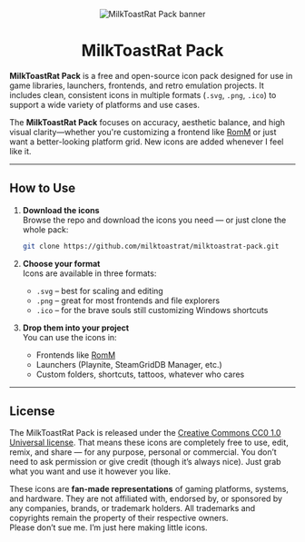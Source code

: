 <p align="center">
  <img src="https://github.com/user-attachments/assets/8c08a7a9-f115-4581-b4ab-dc25a1bd9598" alt="MilkToastRat Pack banner">
</p>

<h1 align="center">MilkToastRat Pack</h1>

**MilkToastRat Pack** is a free and open-source icon pack designed for use in game libraries, launchers, frontends, and retro emulation projects. It includes clean, consistent icons in multiple formats (`.svg`, `.png`, `.ico`) to support a wide variety of platforms and use cases.

The **MilkToastRat Pack** focuses on accuracy, aesthetic balance, and high visual clarity—whether you're customizing a frontend like [RomM](https://github.com/rommapp/romm) or just want a better-looking platform grid. New icons are added whenever I feel like it.

---

## How to Use

1. **Download the icons**  
    Browse the repo and download the icons you need — or just clone the whole pack:

    ```bash
    git clone https://github.com/milktoastrat/milktoastrat-pack.git
    ```

2. **Choose your format**  
    Icons are available in three formats:

    - `.svg` – best for scaling and editing  
    - `.png` – great for most frontends and file explorers  
    - `.ico` – for the brave souls still customizing Windows shortcuts  

3. **Drop them into your project**  
    You can use the icons in:

    - Frontends like [RomM](https://github.com/rommapp/romm)  
    - Launchers (Playnite, SteamGridDB Manager, etc.)  
    - Custom folders, shortcuts, tattoos, whatever who cares

---

## License

The MilkToastRat Pack is released under the [Creative Commons CC0 1.0 Universal license](LICENSE). That means these icons are completely free to use, edit, remix, and share — for any purpose, personal or commercial. You don’t need to ask permission or give credit (though it’s always nice). Just grab what you want and use it however you like.

These icons are **fan-made representations** of gaming platforms, systems, and hardware. They are not affiliated with, endorsed by, or sponsored by any companies, brands, or trademark holders. All trademarks and copyrights remain the property of their respective owners.  
Please don’t sue me. I’m just here making little icons.
